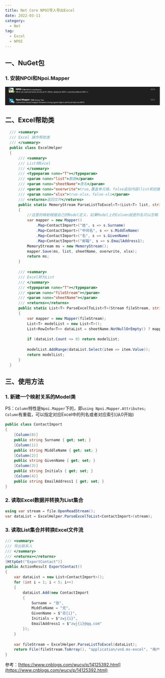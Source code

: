 ```yaml
---
title: Net Core NPOI导入导出Excel
date: 2022-03-11
category:
  - Net
tag:
  - Excel
  - NPOI
---
```


<!-- more -->

## 一、NuGet包

### 1. 安装NPOI和Npoi.Mapper

![](https://raw.githubusercontent.com/dennis-dong/picgo-library/master/images/blogs/2078491-20220314114215017-1592817095.png)

## 二、Excel帮助类

```csharp
  /// <summary>
  /// Excel 操作帮助类
  /// </summary>
  public class ExcelHelper
  {
      /// <summary>
      /// List转Excel
      /// </summary>
      /// <typeparam name="T"></typeparam>
      /// <param name="list">数据</param>
      /// <param name="sheetName">表名</param>
      /// <param name="overwrite">true,覆盖单元格，false追加内容(list和创建的excel或excel模板)</param>
      /// <param name="xlsx">true-xlsx，false-xls</param>
      /// <returns>返回文件</returns>
      public static MemoryStream ParseListToExcel<T>(List<T> list, string? sheetName = null, bool overwrite = true, bool xlsx = true) where T : class
      {
          //这里的映射根据自己的Model定义，如果Model上的Column就是列名可以忽略
          var mapper = new Mapper()
              .Map<ContactImport>("姓", s => s.Surname)
              .Map<ContactImport>("中间名", s => s.MiddleName)
              .Map<ContactImport>("名", s => s.GivenName)
              .Map<ContactImport>("邮箱", s => s.EmailAddress1);
          MemoryStream ms = new MemoryStream();
          mapper.Save(ms, list, sheetName, overwrite, xlsx);
          return ms;
      }

      /// <summary>
      /// Excel转为List
      /// </summary>
      /// <typeparam name="T"></typeparam>
      /// <param name="fileStream"></param>
      /// <param name="sheetName"></param>
      /// <returns></returns>
      public static List<T> ParseExcelToList<T>(Stream fileStream, string? sheetName = null) where T : class
      {
          var mapper = new Mapper(fileStream);
          List<T> modelList = new List<T>();
          List<RowInfo<T>> dataList = sheetName.NotNullOrEmpty() ? mapper.Take<T>(sheetName).ToList() : mapper.Take<T>().ToList();

          if (dataList.Count <= 0) return modelList;

          modelList.AddRange(dataList.Select(item => item.Value));
          return modelList;
      }
  }
```

## 三、使用方法
### 1. 新建一个映射关系的Model类
PS：`Column`特性是`Npoi.Mapper`下的，即`using Npoi.Mapper.Attributes;`
    `Column`有重载，可以指定对应Excel中的列名或者对应索引(从0开始)

```csharp
public class ContactImport
{
    [Column(0)]
    public string Surname { get; set; }
    [Column(1)]
    public string MiddleName { get; set; }
    [Column(2)]
    public string GivenName { get; set; }
    [Column(3)]
    public string Initials { get; set; }
    [Column(4)]
    public string EmailAddress1 { get; set; }
}
```

### 2. 读取Excel数据并转换为List集合

```csharp
using var stream = file.OpenReadStream();
var dataList = ExcelHelper.ParseExcelToList<ContactImport>(stream);
```

### 3. 读取List集合并转换Excel文件流
```csharp
/// <summary>
/// 导出联系人
/// </summary>
/// <returns></returns>
[HttpGet("ExportContact")]
public ActionResult ExportContact()
{
    var dataList = new List<ContactImport>();
    for (int i = 1; i < 5; i++)
    {
        dataList.Add(new ContactImport
        {
            Surname = "张",
            MiddleName = "无",
            GivenName = $"忌{i}",
            Initials = $"zwj{i}",
            EmailAddress1 = $"zwj{i}@qq.com"
        });
    }

    var fileStream = ExcelHelper.ParseListToExcel(dataList);
    return File(fileStream.ToArray(), "application/vnd.ms-excel", "用户信息.xlsx");
}
```
参考：[https://www.cnblogs.com/wucy/p/14125392.html](https://www.cnblogs.com/wucy/p/14125392.html)